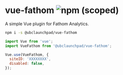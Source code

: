 # vue-fathom ![npm (scoped)](https://img.shields.io/npm/v/@ubclaunchpad/vue-fathom)

A simple Vue plugin for Fathom Analytics.

```sh
npm i -s @ubclaunchpad/vue-fathom
```

```js
import Vue from 'vue';
import VueFathom from '@ubclaunchpad/vue-fathom';

Vue.use(VueFathom, {
  siteID: 'XXXXXXXX',
  disabled: false,
});
```
